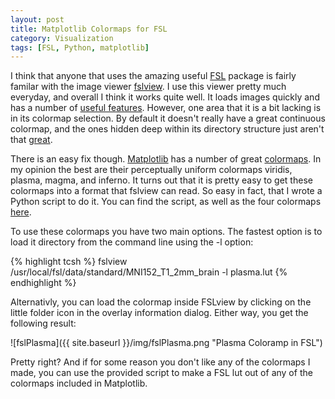 ```yaml
---
layout: post
title: Matplotlib Colormaps for FSL
category: Visualization
tags: [FSL, Python, matplotlib]
---
```


I think that anyone that uses the amazing useful [FSL](https://fsl.fmrib.ox.ac.uk/fsl/fslwiki) package is fairly familar with the image viewer [fslview](https://fsl.fmrib.ox.ac.uk/fsl/fslwiki/FslView). I use this viewer pretty much everyday, and overall I think it works quite well. It loads images quickly and has a number of [useful features](https://fsl.fmrib.ox.ac.uk/fsl/fslwiki/FslView/UserGuide). However, one area that it is a bit lacking is in its colormap selection. By default it doesn't really have a great continuous colormap, and the ones hidden deep within its directory structure just aren't that [great]([http://ieeexplore.ieee.org/document/4118486/). 

There is an easy fix though. [Matplotlib](http://matplotlib.org/) has a number of great [colormaps](http://matplotlib.org/examples/color/colormaps_reference.html). In my opinion the best are their perceptually uniform colormaps viridis, plasma, magma, and inferno. It turns out that it is pretty easy to get these colormaps into a format that fslview can read. So easy in fact, that I wrote a Python script to do it. You can find the script, as well as the four colormaps [here](https://github.com/tblazey/fslViridis).

To use these colormaps you have two main options. The fastest option is to load it directory from the command line using the -l option:

{% highlight tcsh %}
fslview /usr/local/fsl/data/standard/MNI152_T1_2mm_brain -l plasma.lut
{% endhighlight %}

Alternativly, you can load the colormap inside FSLview by clicking on the little folder icon in the overlay information dialog. Either way, you get the following result:

![fslPlasma]({{ site.baseurl }}/img/fslPlasma.png "Plasma Coloramp in FSL")

Pretty right? And if for some reason you don't like any of the colormaps I made, you can use the provided script to make a FSL lut out of any of the colormaps included in Matplotlib.  
